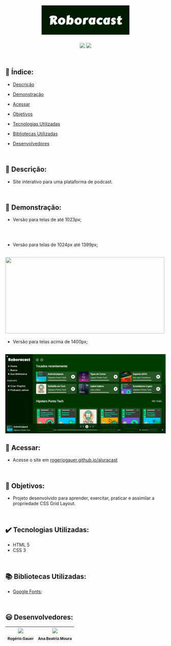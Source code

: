 <h1 align="center">
 <img src="src/assets/img/roboracast_logo.png">
</h1>

<p align="center">
 <img src="https://img.shields.io/badge/status-developing-006600">
 <img src="https://img.shields.io/badge/version-v1.0.0-004000">
</p>

<br/>

## :bookmark_tabs: Índice:

- [Descrição](#scroll-descrição)

- [Demonstração](#mega-demonstração)

- [Acessar](#door-acessar) 

- [Objetivos](#dart-objetivos)

- [Tecnologias Utilizadas](#heavy_check_mark-tecnologias-utilizadas)

- [Bibliotecas Utilizadas](#books-bibliotecas-utilizadas)

- [Desenvolvedores](#smiley-desenvolvedor)

<br/>

## :scroll: Descrição:
-  Site interativo para uma plataforma de podcast.

<br/>

## :mega: Demonstração:
- Versão para telas de até 1023px; 

<br/>
<!-- <img src="" width="200" height="380" target="_blank"> -->

<br/>

- Versão para telas de 1024px até 1399px;

<br/>
<img src="src\assets\img\telaMedia.gif" target="_blank" width="500" height="240">

<br/>

- Versão para telas acima de 1400px; 

<br/>
<img src="src\assets\img\telaGrande.gif" target="_blank" width="600">  

<br/>

## :door: Acessar:
- Acesse o site em <a href="https://rogeriogauer.github.io/aluracast" target="_blank">rogeriogauer.github.io/aluracast</a> 

<br/>

## :dart: Objetivos:
- Projeto desenvolvido para aprender, exercitar, praticar e assimilar a propriedade CSS Grid Layout. 

<br/>

## :heavy_check_mark: Tecnologias Utilizadas:
- HTML 5
- CSS 3

<br/>

## :books: Bibliotecas Utilizadas:
- <a href="https://fonts.google.com/icons?icon.set=Material+Icons">Google Fonts</a>;

<br/>

## :smiley: Desenvolvedores:
| [<img src="https://avatars.githubusercontent.com/u/96431522?v=4" width=115><br><sub>Rogério Gauer</sub>](https://github.com/rogeriogauer) |  [<img src="https://avatars.githubusercontent.com/u/76708357?v=4" width=115><br><sub>Ana Beatriz Moura</sub>](https://github.com/beatrizmouradev)|
| :---: | :---: |

